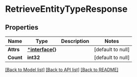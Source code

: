 # RetrieveEntityTypeResponse

## Properties
Name | Type | Description | Notes
------------ | ------------- | ------------- | -------------
**Attrs** | [***interface{}**](interface{}.md) |  | [default to null]
**Count** | **int32** |  | [default to null]

[[Back to Model list]](../README.md#documentation-for-models) [[Back to API list]](../README.md#documentation-for-api-endpoints) [[Back to README]](../README.md)

